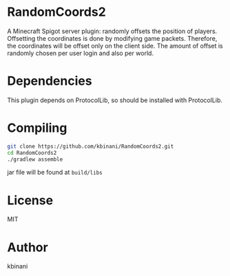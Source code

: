 RandomCoords2
=============

A Minecraft Spigot server plugin: randomly offsets the position of players.
Offsetting the coordinates is done by modifying game packets. Therefore, the coordinates will be offset only on the client side.
The amount of offset is randomly chosen per user login and also per world.

Dependencies
============

This plugin depends on ProtocolLib, so should be installed with ProtocolLib.

Compiling
=========

```sh
git clone https://github.com/kbinani/RandomCoords2.git
cd RandomCoords2
./gradlew assemble
```

jar file will be found at `build/libs`

License
=======

MIT

Author
======

kbinani
